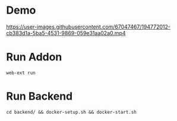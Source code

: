 
# Demo 
https://user-images.githubusercontent.com/67047467/194772012-cb383d1a-5ba5-4531-9869-059e31aa02a0.mp4

# Run Addon

`web-ext run`

# Run Backend 

`cd backend/ && docker-setup.sh && docker-start.sh`

